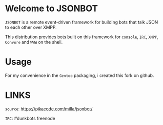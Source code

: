 Welcome to JSONBOT
==================

`JSONBOT` is a remote event-driven framework for building bots that talk JSON to
each other over XMPP.

This distribution provides bots built on this framework for `console`, `IRC`,
`XMPP`, `Convore` and `WWW` on the shell.

Usage
=====
For my convenience in the `Gentoo` packaging, i created this fork on github.

LINKS
=====
`source`: https://pikacode.com/milla/jsonbot/

`IRC`: #dunkbots freenode
